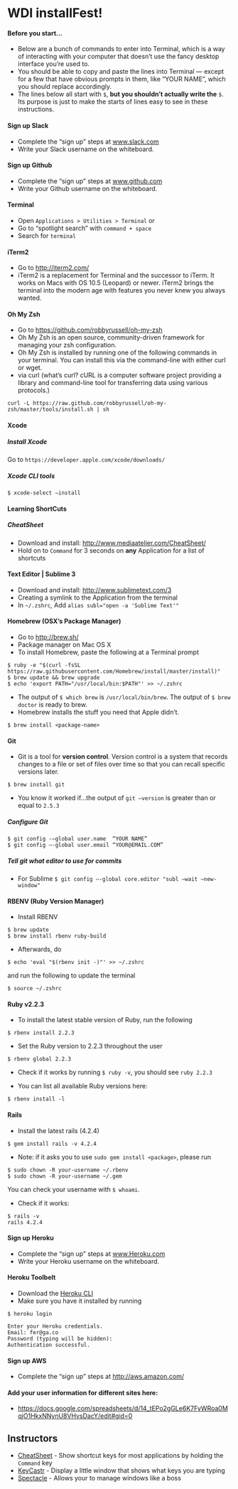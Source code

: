 # WDI installFest!

#### Before you start…
- Below are a bunch of commands to enter into Terminal, which is a way of interacting with your computer that doesn’t use the fancy desktop interface you’re used to.
- You should be able to copy and paste the lines into Terminal — except for a few that have obvious prompts in them, like “YOUR NAME”, which you should replace accordingly.
- The lines below all start with `$`, **but you shouldn’t actually write the** `$`. Its purpose is just to make the starts of lines easy to see in these instructions.

#### Sign up Slack
- Complete the “sign up” steps at www.slack.com
- Write your Slack username on the whiteboard.

#### Sign up Github
- Complete the “sign up” steps at www.github.com
- Write your Github username on the whiteboard.

#### Terminal
- Open `Applications > Utilities > Terminal`
or
- Go to “spotlight search” with `command + space`
- Search for `terminal`

#### iTerm2
- Go to http://iterm2.com/
- iTerm2 is a replacement for Terminal and the successor to iTerm. It works on Macs with OS 10.5 (Leopard) or newer. iTerm2 brings the terminal into the modern age with features you never knew you always wanted.

#### Oh My Zsh
- Go to https://github.com/robbyrussell/oh-my-zsh
- Oh My Zsh is an open source, community-driven framework for managing your zsh configuration.
- Oh My Zsh is installed by running one of the following commands in your terminal. You can install this via the command-line with either curl or wget.
- via curl (what’s curl? cURL is a computer software project providing a library and command-line tool for transferring data using various protocols.)
```
curl -L https://raw.github.com/robbyrussell/oh-my-zsh/master/tools/install.sh | sh
```

#### Xcode
##### Install Xcode
Go to `https://developer.apple.com/xcode/downloads/`

##### Xcode CLI tools
```
$ xcode-select —install
```

#### Learning ShortCuts
##### CheatSheet
- Download and install: http://www.mediaatelier.com/CheatSheet/
- Hold on to `Command` for 3 seconds on **any** Application for a list of shortcuts

#### Text Editor | Sublime 3
- Download and install: http://www.sublimetext.com/3
- Creating a symlink to the Application from the terminal
- In `~/.zshrc`, Add `alias subl="open -a 'Sublime Text'"`

#### Homebrew (OSX’s Package Manager)
- Go to http://brew.sh/
- Package manager on Mac OS X
- To install Homebrew, paste the following at a Terminal prompt
```
$ ruby -e "$(curl -fsSL https://raw.githubusercontent.com/Homebrew/install/master/install)"
$ brew update && brew upgrade
$ echo 'export PATH="/usr/local/bin:$PATH"' >> ~/.zshrc
```
- The output of `$ which brew` is `/usr/local/bin/brew`. The output of `$ brew doctor` is ready to brew.
- Homebrew installs the stuff you need that Apple didn’t.
```
$ brew install <package-name>
```

#### Git
- Git is a tool for **version control**. Version control is a system that records changes to a file or set of files over time so that you can recall specific versions later.
```
$ brew install git
```
- You know it worked if…the output of `git —version` is greater than or equal to `2.5.3`

##### Configure Git
```
$ git config -—global user.name  “YOUR NAME”
$ git config —-global user.email “YOUR@EMAIL.COM”
```

##### Tell git what editor to use for commits
- For Sublime
`$ git config —-global core.editor "subl —wait —new-window"`

#### RBENV (Ruby Version Manager)
- Install RBENV
```
$ brew update
$ brew install rbenv ruby-build
```
- Afterwards, do
```
$ echo 'eval "$(rbenv init -)"' >> ~/.zshrc
```
and run the following to update the terminal
```
$ source ~/.zshrc
```

#### Ruby v2.2.3
- To install the latest stable version of Ruby, run the following
```
$ rbenv install 2.2.3
```
- Set the Ruby version to 2.2.3 throughout the user
```
$ rbenv global 2.2.3
```

- Check if it works by running `$ ruby -v`, you should see `ruby 2.2.3`

- You can list all available Ruby versions here:
```
$ rbenv install -l
```

#### Rails
- Install the latest rails (4.2.4)
```
$ gem install rails -v 4.2.4
```

- Note: if it asks you to use `sudo gem install <package>`, please run
```
$ sudo chown -R your-username ~/.rbenv
$ sudo chown -R your-username ~/.gem
```

You can check your username with `$ whoami`.

- Check if it works:
```
$ rails -v
rails 4.2.4
```

#### Sign up Heroku
- Complete the “sign up” steps at www.Heroku.com
- Write your Heroku username on the whiteboard.

#### Heroku Toolbelt
- Download the [Heroku CLI](https://toolbelt.heroku.com)
- Make sure you have it installed by running

```
$ heroku login

Enter your Heroku credentials.
Email: fer@ga.co
Password (typing will be hidden):
Authentication successful.
```

#### Sign up AWS
- Complete the “sign up” steps at http://aws.amazon.com/

#### Add your user information for different sites here:
- https://docs.google.com/spreadsheets/d/14_tEPo2gGLe6K7FyWRoa0MqjO1HkxNNynU8VHvsDacY/edit#gid=0

## Instructors
- [CheatSheet](http://www.macupdate.com/app/mac/43222/cheatsheet) - Show shortcut keys for most applications by holding the `Command` key
- [KeyCastr](https://github.com/keycastr/keycastr) - Display a little window that shows what keys you are typing
- [Spectacle](https://www.spectacleapp.com) - Allows your to manage windows like a boss
